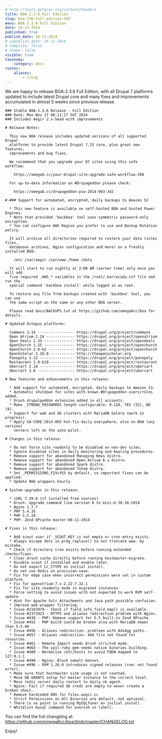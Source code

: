 ```yaml
---
# http://learn.getgrav.org/content/headers
title: BOA-2.3.6 Full Edition
slug: boa-236-full-edition-343
menu: BOA-2.3.6 Full Edition
date: 16-11-2014
published: true
publish_date: 16-11-2014
# unpublish_date: 16-11-2014
# template: false
# theme: false
visible: true
taxonomy:
    category: docs
routes:
    aliases:
        - /slug
---
```


 We are happy to release BOA-2.3.6 Full Edition, with all Drupal 7 platforms updated to include latest Drupal core and many fixes and improvements accumulated in almost 5 weeks since previous release.

 
    ### Stable BOA-2.3.6 Release - Full Edition
    ### Date: Mon Nov 17 08:11:17 SGT 2014
    ### Includes Aegir 2.x-head with improvements
    
    # Release Notes:
    
      This new BOA release includes updated versions of all supported Drupal
      platforms to provide latest Drupal 7.33 core, plus great new features,
      improvements and bug fixes.
    
      We recommend that you upgrade your D7 sites using this safe workflow:
    
        https://omega8.cc/your-drupal-site-upgrade-safe-workflow-298
    
      For up-to-date information on #Drupageddon please check:
    
        https://omega8.cc/drupageddon-psa-2014-003-342
    
    #-### Support for automated, encrypted, daily backups to Amazon S3
    
      * This new feature is available on self-hosted BOA and hosted Power Engines.
      * Note that provided 'backboa' tool uses symmetric password-only encryption.
      * You can configure AWS Region you prefer to use and Backup Rotation policy.
    
      It will archive all directories required to restore your data (sites files,
      databases archives, Nginx configuration and more) on a freshly installed BOA:
    
        /etc /var/aegir /var/www /home /data
    
      It will start to run nightly at 2:08 AM (server time) only once you will add
      five required _AWS_* variables in the /root/.barracuda.cnf file and run the
      special command 'backboa install' while logged in as root.
    
      To restore any file from backups created with 'backboa' tool, you can use
      the same script on the same or any other BOA server.
    
      Please read docs/BACKUPS.txt at https://github.com/omega8cc/boa for details.
    
    # Updated Octopus platforms:
    
      Commons 3.19 ----------------- https://drupal.org/project/commons
      Open Atrium 2.24 ------------- https://drupal.org/project/openatrium
      Open Deals 1.35 -------------- https://drupal.org/project/opendeals
      OpenChurch 1.15 -------------- https://drupal.org/project/openchurch
      OpenChurch 2.0-b2 ------------ https://drupal.org/project/openchurch
      OpenScholar 3.16.0 ----------- http://theopenscholar.org
      Panopoly 1.13 ---------------- https://drupal.org/project/panopoly
      Restaurant 1.0-b10 ----------- https://drupal.org/project/restaurant
      Ubercart 2.14 ---------------- https://drupal.org/project/ubercart
      Ubercart 3.8 ----------------- https://drupal.org/project/ubercart
    
    # New features and enhancements in this release:
    
      * Add support for automated, encrypted, daily backups to Amazon S3.
      * Automatic shutdown for sites with known #Drupageddon users/roles added.
      * Drush drupalgeddon extension added in all accounts.
      * Make _STRONG_PASSWORDS length configurable: 8-128, YES (32), NO (8).
      * Support for web and db clusters with MariaDB Galera (work in progress).
      * Apply SA-CORE-2014-005 hot-fix daily everywhere, also on BOA (any version)
        servers left on the auto-pilot.
    
    # Changes in this release:
    
      * Do not force site_readonly to be disabled on non-dev sites.
      * Ignore disabled sites in daily monitoring and healing procedures.
      * Remove support for abandoned Managing News distro.
      * Remove support for abandoned Open Atrium 6.x distro.
      * Remove support for abandoned Spark distro.
      * Remove support for abandoned Totem distro.
      * Set _PERMISSIONS_FIX=YES by default, so important fixes can be applied.
      * Update BOA wrappers hourly.
    
    # System upgrades in this release:
    
      * cURL 7.39.0 (if installed from sources)
      * Drush: Upgrade command line version 6 to mini-6-30-10-2014
      * Nginx 1.7.7
      * PHP 5.4.35
      * PHP 5.5.19
      * PHP: Zend OPcache master-08-11-2014
    
    # Fixes in this release:
    
      * Add scout user if _SCOUT_KEY is not empty or cron entry exists.
      * Always escape dots in preg_replace() to not truncate www. by mistake.
      * Check if directory tree exists before running extended checks/fixes.
      * Clear drush cache directly before running hostmaster-migrate.
      * Disable scout if installed and enable later.
      * Do not export LC_CTYPE on initial install.
      * Do not use Redis on provision-save.
      * Fix for edge case when incorrect permissions were set in custom platform.
      * Fix for openatrium-7.x-2.22-7.32.1
      * Fix for site_readonly mode in migrated instances.
      * Force setting to avoid issues with not expected to work RVM self-update.
      * Hint for Apache Solr Attachments and Java path possible confusion.
      * Improve web wrapper filtering.
      * Issue #2163979 - Check if field_info_field_map() is available.
      * Issue #2373923 - HTTPS and aliases redirection problem with Nginx.
      * Issue #438 - PHP: Remove support for 5.5 built-in Zend OPcache.
      * Issue #452 - PHP build could be broken also with MariaDB newer than 5.5.40
      * Issue #456 - Aliases redirection: problems with AdvAgg paths.
      * Issue #457 - Aliases redirection: 404 file not found for resources.
      * Issue #461 - Remote Import needs Drush strict=0 mode.
      * Issue #463 - The yajl-ruby gem needs native binaries building.
      * Issue #480 - Normalize /etc/hosts to avoid FQDN mapped to 127.0.1.1
      * Issue #490 - Nginx: Block semalt botnet.
      * Issue #496 - RVM 1.26.0 introduces signed releases (rvm: not found error).
      * Make sure that hostmaster site usage is not counted.
      * Move DB GRANTS setup for master instance to the correct level.
      * Move redis server daily restart to daily.sh agent.
      * Nginx: Fail if required db creds are empty to never create a broken vhost.
      * Remove hardcoded DNS for files.aegir.cc
      * Strict Permissions on All Binaries are default, not optional.
      * There is no point in running MySQLTuner on initial install.
      * Whitelist mysql command for overssh in lshell.


 You can find the full changelog at: https://github.com/omega8cc/boa/blob/master/CHANGELOG.txt

Enjoy!